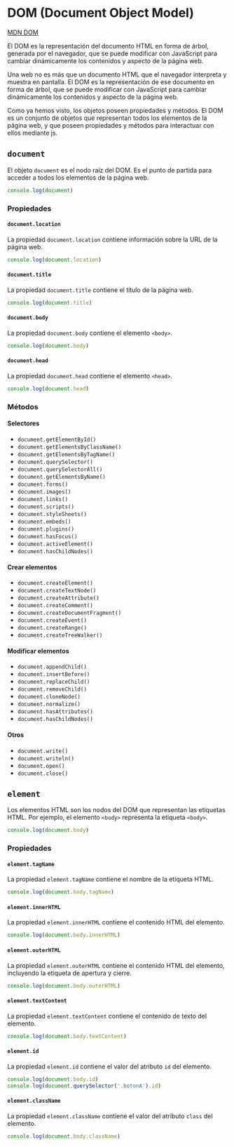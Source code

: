 # DOM (Document Object Model)

[MDN DOM](https://developer.mozilla.org/es/docs/Web/API/Document_Object_Model/Introduction)

El DOM es la representación del documento HTML en forma de árbol, generada por el navegador, que se puede modificar con JavaScript para cambiar dinámicamente los contenidos y aspecto de la página web.

Una web no es más que un documento HTML que el navegador interpreta y muestra en pantalla. El DOM es la representación de ese documento en forma de árbol, que se puede modificar con JavaScript para cambiar dinámicamente los contenidos y aspecto de la página web.

Como ya hemos visto, los objetos poseen propiedades y métodos. El DOM es un conjunto de objetos que representan todos los elementos de la página web, y que poseen propiedades y métodos para interactuar con ellos mediante js.

## `document`

El objeto `document` es el nodo raíz del DOM. Es el punto de partida para acceder a todos los elementos de la página web.

```javascript
console.log(document)
```

### Propiedades

#### `document.location`

La propiedad `document.location` contiene información sobre la URL de la página web.

```javascript
console.log(document.location)
```

#### `document.title`

La propiedad `document.title` contiene el título de la página web.

```javascript
console.log(document.title)
```

#### `document.body`

La propiedad `document.body` contiene el elemento `<body>`.

```javascript
console.log(document.body)
```

#### `document.head`


La propiedad `document.head` contiene el elemento `<head>`.

```javascript
console.log(document.head)
```

### Métodos

#### Selectores

- `document.getElementById()`
- `document.getElementsByClassName()`
- `document.getElementsByTagName()`
- `document.querySelector()`
- `document.querySelectorAll()`
- `document.getElementsByName()`
- `document.forms()`
- `document.images()`
- `document.links()`
- `document.scripts()`
- `document.styleSheets()`
- `document.embeds()`
- `document.plugins()`
- `document.hasFocus()`
- `document.activeElement()`
- `document.hasChildNodes()`

#### Crear elementos

- `document.createElement()`
- `document.createTextNode()`
- `document.createAttribute()`
- `document.createComment()`
- `document.createDocumentFragment()`
- `document.createEvent()`
- `document.createRange()`
- `document.createTreeWalker()`

#### Modificar elementos

- `document.appendChild()`
- `document.insertBefore()`
- `document.replaceChild()`
- `document.removeChild()`
- `document.cloneNode()`
- `document.normalize()`
- `document.hasAttributes()`
- `document.hasChildNodes()`

#### Otros

- `document.write()`
- `document.writeln()`
- `document.open()`
- `document.close()`

## `element`

Los elementos HTML son los nodos del DOM que representan las etiquetas HTML. Por ejemplo, el elemento `<body>` representa la etiqueta `<body>`.

```javascript
console.log(document.body)
```

### Propiedades

#### `element.tagName`

La propiedad `element.tagName` contiene el nombre de la etiqueta HTML.

```javascript
console.log(document.body.tagName)
```

#### `element.innerHTML`

La propiedad `element.innerHTML` contiene el contenido HTML del elemento.

```javascript
console.log(document.body.innerHTML)
```

#### `element.outerHTML`

La propiedad `element.outerHTML` contiene el contenido HTML del elemento, incluyendo la etiqueta de apertura y cierre.

```javascript
console.log(document.body.outerHTML)
```

#### `element.textContent`

La propiedad `element.textContent` contiene el contenido de texto del elemento.

```javascript
console.log(document.body.textContent)
```

#### `element.id`

La propiedad `element.id` contiene el valor del atributo `id` del elemento.

```javascript
console.log(document.body.id)
console.log(document.querySelector('.botonA').id)
```

#### `element.className`

La propiedad `element.className` contiene el valor del atributo `class` del elemento.

```javascript
console.log(document.body.className)
```
